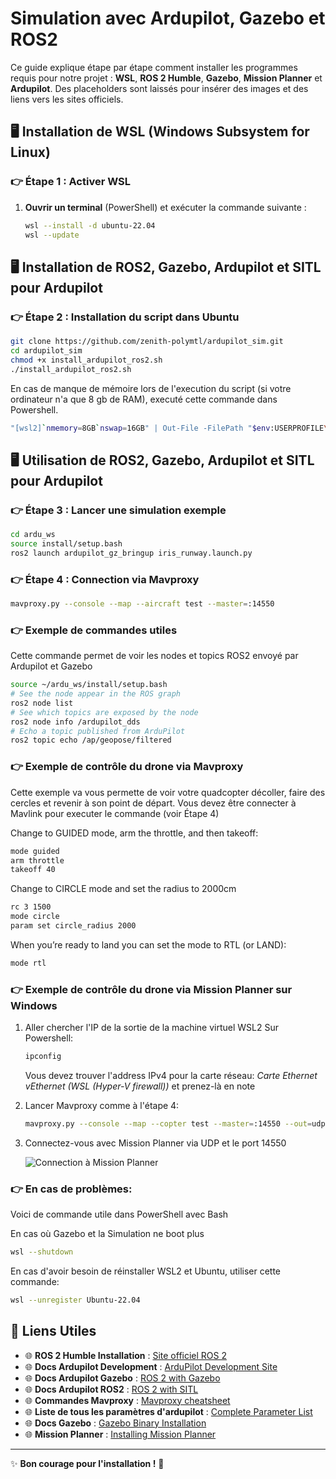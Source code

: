 # Simulation avec Ardupilot, Gazebo et ROS2

Ce guide explique étape par étape comment installer les programmes requis pour notre projet : **WSL**, **ROS 2 Humble**, **Gazebo**, **Mission Planner** et **Ardupilot**. Des placeholders sont laissés pour insérer des images et des liens vers les sites officiels.


## 🖥️ Installation de WSL (Windows Subsystem for Linux)

### 👉 Étape 1 : Activer WSL
1. **Ouvrir un terminal** (PowerShell) et exécuter la commande suivante :
   ```bash
   wsl --install -d ubuntu-22.04
   wsl --update
   ```

## 🖥️ Installation de ROS2, Gazebo, Ardupilot et SITL pour Ardupilot 

### 👉 Étape 2 : Installation du script dans Ubuntu

   ```bash
   git clone https://github.com/zenith-polymtl/ardupilot_sim.git
   cd ardupilot_sim
   chmod +x install_ardupilot_ros2.sh
   ./install_ardupilot_ros2.sh
   ```

En cas de manque de mémoire lors de l'execution du script (si votre ordinateur n'a que 8 gb de RAM), executé cette commande dans Powershell.
   ```bash
"[wsl2]`nmemory=8GB`nswap=16GB" | Out-File -FilePath "$env:USERPROFILE\.wslconfig" -Encoding UTF8
   ```
## 🖥️ Utilisation de ROS2, Gazebo, Ardupilot et SITL pour Ardupilot 

### 👉 Étape 3 : Lancer une simulation exemple

   ```bash
   cd ardu_ws
   source install/setup.bash
   ros2 launch ardupilot_gz_bringup iris_runway.launch.py
   ```

### 👉 Étape 4 : Connection via Mavproxy

   ```bash
   mavproxy.py --console --map --aircraft test --master=:14550
   ```

### 👉 Exemple de commandes utiles

   Cette commande permet de voir les nodes et topics ROS2 envoyé par Ardupilot et Gazebo
   ```bash
   source ~/ardu_ws/install/setup.bash
   # See the node appear in the ROS graph
   ros2 node list
   # See which topics are exposed by the node
   ros2 node info /ardupilot_dds
   # Echo a topic published from ArduPilot
   ros2 topic echo /ap/geopose/filtered
   ```

### 👉 Exemple de contrôle du drone via Mavproxy
Cette exemple va vous permette de voir votre quadcopter décoller, faire des cercles et revenir à son point de départ.
Vous devez être connecter à Mavlink pour executer le commande (voir Étape 4)

Change to GUIDED mode, arm the throttle, and then takeoff:

   ```bash
   mode guided
   arm throttle
   takeoff 40
   ```

Change to CIRCLE mode and set the radius to 2000cm

   ```bash
   rc 3 1500
   mode circle
   param set circle_radius 2000
   ```

When you’re ready to land you can set the mode to RTL (or LAND):

   ```bash
   mode rtl
   ```

### 👉 Exemple de contrôle du drone via Mission Planner sur Windows
1. Aller chercher l'IP de la sortie de la machine virtuel WSL2
   Sur Powershell:
   ```powershell
   ipconfig
   ```
   Vous devez trouver l'address IPv4 pour la carte réseau: *Carte Ethernet vEthernet (WSL (Hyper-V firewall))* et prenez-là en note
   
2. Lancer Mavproxy comme à l'étape 4:
   ```bash
   mavproxy.py --console --map --copter test --master=:14550 --out=udp:[ip trouvé à l'étape précédente]:14550
   ```
3. Connectez-vous avec Mission Planner via UDP et le port 14550

   ![Connection à Mission Planner](https://ardupilot.org/dev/_images/MissionPlanner_Connect_UDP.jpg)


### 👉 En cas de problèmes:

Voici de commande utile dans PowerShell avec Bash

En cas où Gazebo et la Simulation ne boot plus
   ```bash
   wsl --shutdown
   ```

En cas d'avoir besoin de réinstaller WSL2 et Ubuntu, utiliser cette commande:

   ```bash
   wsl --unregister Ubuntu-22.04
   ```

## 🔗 Liens Utiles

- 🌐 **ROS 2 Humble Installation** : [Site officiel ROS 2](https://docs.ros.org/en/humble/Installation/Ubuntu-Install-Debs.html)
- 🌐 **Docs Ardupilot Development** : [ArduPilot Development Site](https://ardupilot.org/dev/index.html)
- 🌐 **Docs Ardupilot Gazebo** : [ROS 2 with Gazebo](https://ardupilot.org/dev/docs/ros2-gazebo.html)
- 🌐 **Docs Ardupilot ROS2** : [ROS 2 with SITL](https://ardupilot.org/plane/docs/parameters.html)
- 🌐 **Commandes Mavproxy** : [Mavproxy cheatsheet](https://ardupilot.org/mavproxy/docs/getting_started/cheatsheet.html)
- 🌐 **Liste de tous les paramètres d'ardupilot** : [Complete Parameter List](https://ardupilot.org/dev/docs/ros2-sitl.html)
- 🌐 **Docs Gazebo** : [Gazebo Binary Installation](https://gazebosim.org/docs/harmonic/install_ubuntu/)
- 🌐 **Mission Planner** : [Installing Mission Planner](https://ardupilot.org/planner/docs/mission-planner-installation.html)

---

✨ **Bon courage pour l'installation !** 🚀
